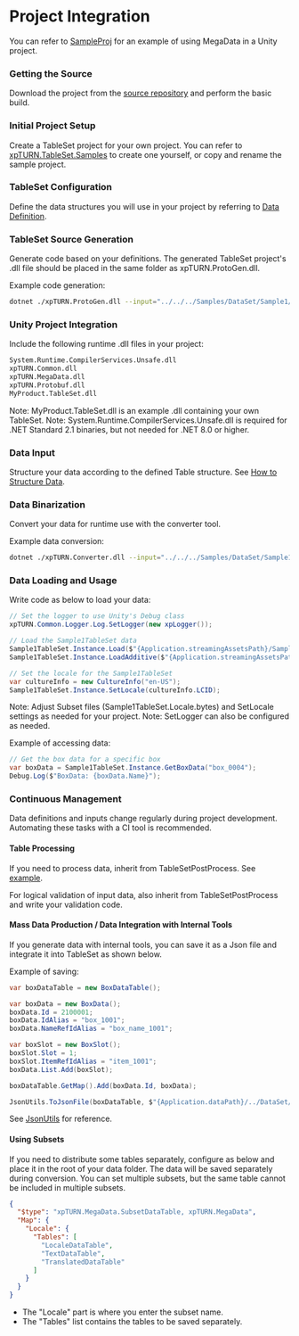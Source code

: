 # Project Integration
You can refer to [SampleProj](../examples/SampleProj) for an example of using MegaData in a Unity project.

### Getting the Source
Download the project from the [source repository](https://github.com/xpTURN/MegaData) and perform the basic build.

### Initial Project Setup
Create a TableSet project for your own project. You can refer to [xpTURN.TableSet.Samples](../src/Samples/xpTURN.TableSet.Samples) to create one yourself, or copy and rename the sample project.

### TableSet Configuration
Define the data structures you will use in your project by referring to [Data Definition](./DATA.md).

### TableSet Source Generation
Generate code based on your definitions. The generated TableSet project's .dll file should be placed in the same folder as xpTURN.ProtoGen.dll.

Example code generation:
```sh
dotnet ./xpTURN.ProtoGen.dll --input="../../../Samples/DataSet/Sample1/[Define]" --output="../../../Samples/xpTURN.TableSet.Samples/Sample1" --output-type="cs;proto" --namespace="Samples" --tableset="Sample1TableSet" --for-datatable
```

### Unity Project Integration
Include the following runtime .dll files in your project:
```sh
System.Runtime.CompilerServices.Unsafe.dll
xpTURN.Common.dll
xpTURN.MegaData.dll
xpTURN.Protobuf.dll
MyProduct.TableSet.dll
```
Note: MyProduct.TableSet.dll is an example .dll containing your own TableSet.
Note: System.Runtime.CompilerServices.Unsafe.dll is required for .NET Standard 2.1 binaries, but not needed for .NET 8.0 or higher.

### Data Input
Structure your data according to the defined Table structure. See [How to Structure Data](DATA.md).

### Data Binarization
Convert your data for runtime use with the converter tool.

Example data conversion:
```sh
dotnet ./xpTURN.Converter.dll --input="../../../Samples/DataSet/Sample1" --output="../../../Samples/DataSet/Sample1/[Result]" --namespace="Samples" --tableset="Sample1TableSet"
```

### Data Loading and Usage
Write code as below to load your data:
```cs
// Set the logger to use Unity's Debug class
xpTURN.Common.Logger.Log.SetLogger(new xpLogger());

// Load the Sample1TableSet data
Sample1TableSet.Instance.Load($"{Application.streamingAssetsPath}/Sample1TableSet.bytes");
Sample1TableSet.Instance.LoadAdditive($"{Application.streamingAssetsPath}/Sample1TableSet.Locale.bytes");

// Set the locale for the Sample1TableSet
var cultureInfo = new CultureInfo("en-US");
Sample1TableSet.Instance.SetLocale(cultureInfo.LCID);
```
Note: Adjust Subset files (Sample1TableSet.Locale.bytes) and SetLocale settings as needed for your project.
Note: SetLogger can also be configured as needed.

Example of accessing data:
```cs
// Get the box data for a specific box
var boxData = Sample1TableSet.Instance.GetBoxData("box_0004");
Debug.Log($"BoxData: {boxData.Name}");
```

### Continuous Management
Data definitions and inputs change regularly during project development. Automating these tasks with a CI tool is recommended.

#### Table Processing
If you need to process data, inherit from TableSetPostProcess. See [example](../src/Samples/xpTURN.TableSet.Samples/Sample1/LocaleTablePostProcess.cs).

For logical validation of input data, also inherit from TableSetPostProcess and write your validation code.

#### Mass Data Production / Data Integration with Internal Tools
If you generate data with internal tools, you can save it as a Json file and integrate it into TableSet as shown below.

Example of saving:
```cs
var boxDataTable = new BoxDataTable();

var boxData = new BoxData();
boxData.Id = 2100001;
boxData.IdAlias = "box_1001";
boxData.NameRefIdAlias = "box_name_1001";

var boxSlot = new BoxSlot();
boxSlot.Slot = 1;
boxSlot.ItemRefIdAlias = "item_1001";
boxData.List.Add(boxSlot);

boxDataTable.GetMap().Add(boxData.Id, boxData);

JsonUtils.ToJsonFile(boxDataTable, $"{Application.dataPath}/../DataSet/BoxDataTable.json");
```
See [JsonUtils](../examples/SampleProj/Assets/Scripts/JsonUtils.cs) for reference.

#### Using Subsets
If you need to distribute some tables separately, configure as below and place it in the root of your data folder. The data will be saved separately during conversion.
You can set multiple subsets, but the same table cannot be included in multiple subsets.

```json
{
  "$type": "xpTURN.MegaData.SubsetDataTable, xpTURN.MegaData",
  "Map": {
    "Locale": {
      "Tables": [
        "LocaleDataTable",
        "TextDataTable",
        "TranslatedDataTable"
      ]
    }
  }
}
```
* The "Locale" part is where you enter the subset name.
* The "Tables" list contains the tables to be saved separately.
